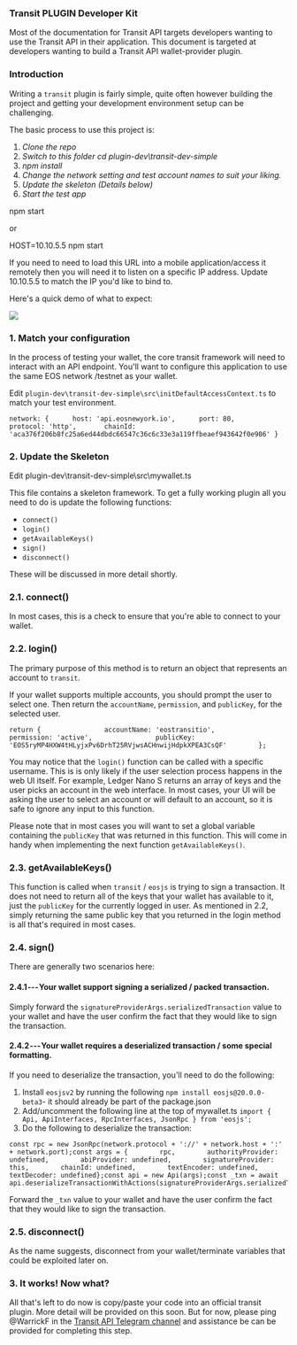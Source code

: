### Transit PLUGIN Developer Kit

Most of the documentation for Transit API targets developers wanting to use the Transit API in their application. This document is targeted at developers wanting to build a Transit API wallet-provider plugin.

### Introduction

Writing a `transit` plugin is fairly simple, quite often however building the project and getting your development environment setup can be challenging.

The basic process to use this project is:

1.  *Clone the repo*
2.  *Switch to this folder cd plugin-dev\transit-dev-simple*
3.  *npm install*
4.  *Change the network setting and test account names to suit your liking.*
5.  *Update the skeleton (Details below)*
6.  *Start the test app*

npm start

or

HOST=10.10.5.5 npm start

If you need to need to load this URL into a mobile application/access it remotely then you will need it to listen on a specific IP address. Update 10.10.5.5 to match the IP you'd like to bind to.

Here's a quick demo of what to expect:

![](https://cdn-images-1.medium.com/max/800/0*KQAr5teF3AilCffp.png)

### 1\. Match your configuration

In the process of testing your wallet, the core transit framework will need to interact with an API endpoint. You'll want to configure this application to use the same EOS network /testnet as your wallet.

Edit `plugin-dev\transit-dev-simple\src\initDefaultAccessContext.ts` to match your test environment.

```
network: {		host: 'api.eosnewyork.io',		port: 80,		protocol: 'http',		chainId: 'aca376f206b8fc25a6ed44dbdc66547c36c6c33e3a119ffbeaef943642f0e906'	}
```

### 2\. Update the Skeleton

Edit plugin-dev\transit-dev-simple\src\mywallet.ts

This file contains a skeleton framework. To get a fully working plugin all you need to do is update the following functions:

-   `connect()`
-   `login()`
-   `getAvailableKeys()`
-   `sign()`
-   `disconnect()`

These will be discussed in more detail shortly.

### 2.1. connect()

In most cases, this is a check to ensure that you're able to connect to your wallet.

### 2.2. login()

The primary purpose of this method is to return an object that represents an account to `transit`.

If your wallet supports multiple accounts, you should prompt the user to select one. Then return the `accountName`, `permission`, and `publicKey`, for the selected user.

```
return {                accountName: 'eostransitio',                permission: 'active',                publicKey: 'EOS5ryMP4HXW4tHLyjxPv6DrhT25RVjwsACHnwijHdpkXPEA3CsQF'        };
```

You may notice that the `login()` function can be called with a specific username. This is is only likely if the user selection process happens in the web UI itself. For example, Ledger Nano S returns an array of keys and the user picks an account in the web interface. In most cases, your UI will be asking the user to select an account or will default to an account, so it is safe to ignore any input to this function.

Please note that in most cases you will want to set a global variable containing the `publicKey` that was returned in this function. This will come in handy when implementing the next function `getAvailableKeys()`.

### 2.3. getAvailableKeys()

This function is called when `transit` / `eosjs` is trying to sign a transaction. It does not need to return all of the keys that your wallet has available to it, just the `publicKey` for the currently logged in user. As mentioned in 2.2, simply returning the same public key that you returned in the login method is all that's required in most cases.

### 2.4. sign()

There are generally two scenarios here:

#### 2.4.1 --- Your wallet support signing a serialized / packed transaction.

Simply forward the `signatureProviderArgs.serializedTransaction` value to your wallet and have the user confirm the fact that they would like to sign the transaction.

#### 2.4.2 --- Your wallet requires a deserialized transaction / some special formatting.

If you need to deserialize the transaction, you'll need to do the following:

1.  Install `eosjsv2` by running the following `npm install eosjs@20.0.0-beta3`- it should already be part of the package.json
2.  Add/uncomment the following line at the top of mywallet.ts `import { Api, ApiInterfaces, RpcInterfaces, JsonRpc } from 'eosjs';`
3.  Do the following to deserialize the transaction:

```
const rpc = new JsonRpc(network.protocol + '://' + network.host + ':' + network.port);const args = {        rpc,        authorityProvider: undefined,        abiProvider: undefined,        signatureProvider: this,        chainId: undefined,        textEncoder: undefined,        textDecoder: undefined};const api = new Api(args);const _txn = await api.deserializeTransactionWithActions(signatureProviderArgs.serializedTransaction);
```

Forward the `_txn` value to your wallet and have the user confirm the fact that they would like to sign the transaction.

### 2.5. disconnect()

As the name suggests, disconnect from your wallet/terminate variables that could be exploited later on.

### 3\. It works! Now what?

All that's left to do now is copy/paste your code into an official transit plugin. More detail will be provided on this soon. But for now, please ping @WarrickF in the [Transit API Telegram channel](https://t.me/TransitAPI) and assistance be can be provided for completing this step.
